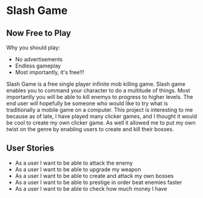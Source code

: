 # Slash Game

## Now Free to Play

Why you should play:
- No advertisements
- Endless gameplay
- Most importantly, it's free!!!

Slash Game is a free single player infinite mob killing game.
Slash game enables you to command your character to do a multitude of things.
Most importantly you will be able to kill enemys to progress to higher levels.
The end user will hopefully be someone who would like to try what is traditionally a 
mobile game on a computer. This project is interesting to me because as of late,
I have played many clicker games, and I thought it would be cool to create my own clicker 
game. As well it allowed me to put my own twist on the genre by enabling users to create
and kill their bosses.






## User Stories
- As a user I want to be able to attack the enemy
- As a user I want to be able to upgrade my weapon
- As a user I want to be able to create and attack my own bosses
- As a user I want to be able to prestige in order beat enemies faster
- As a user I want to be able to check how much money I have